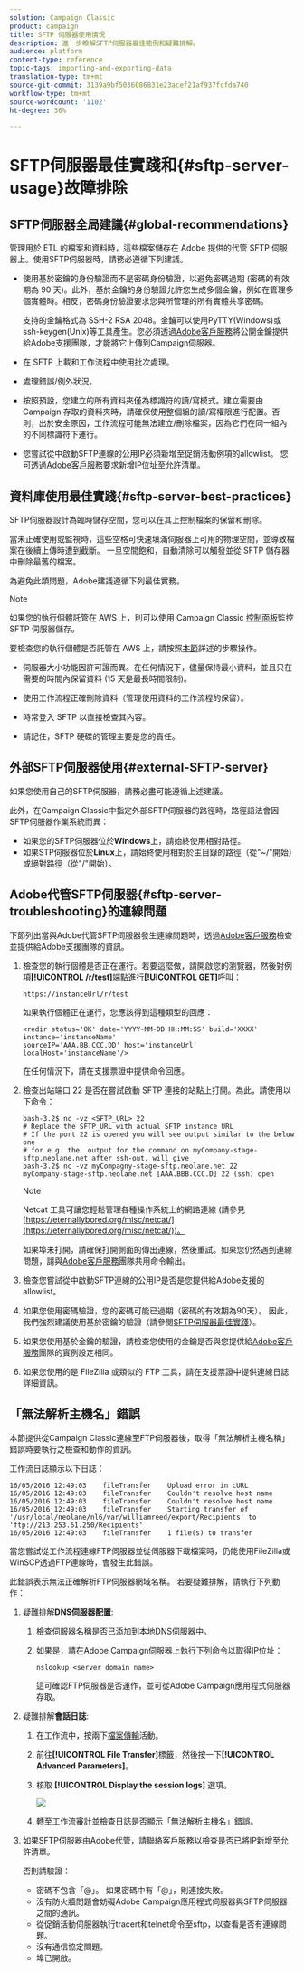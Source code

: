 ```yaml
---
solution: Campaign Classic
product: campaign
title: SFTP 伺服器使用情況
description: 進一步瞭解SFTP伺服器最佳範例和疑難排解。
audience: platform
content-type: reference
topic-tags: importing-and-exporting-data
translation-type: tm+mt
source-git-commit: 3139a9bf5036086831e23acef21af937fcfda740
workflow-type: tm+mt
source-wordcount: '1102'
ht-degree: 36%

---
```



# SFTP伺服器最佳實踐和{#sftp-server-usage}故障排除

## SFTP伺服器全局建議{#global-recommendations}

管理用於 ETL 的檔案和資料時，這些檔案儲存在 Adobe 提供的代管 SFTP 伺服器上。使用SFTP伺服器時，請務必遵循下列建議。

* 使用基於密鑰的身份驗證而不是密碼身份驗證，以避免密碼過期 (密碼的有效期為 90 天)。此外，基於金鑰的身份驗證允許您生成多個金鑰，例如在管理多個實體時。相反，密碼身份驗證要求您與所管理的所有實體共享密碼。

   支持的金鑰格式為 SSH-2 RSA 2048。金鑰可以使用PyTTY(Windows)或ssh-keygen(Unix)等工具產生。您必須透過[Adobe客戶服務](https://helpx.adobe.com/enterprise/admin-guide.html/enterprise/using/support-for-experience-cloud.ug.html)將公開金鑰提供給Adobe支援團隊，才能將它上傳到Campaign伺服器。

* 在 SFTP 上載和工作流程中使用批次處理。

* 處理錯誤/例外狀況。

* 按照預設，您建立的所有資料夾僅為標識符的讀/寫模式。建立需要由 Campaign 存取的資料夾時，請確保使用整個組的讀/寫權限進行配置。否則，出於安全原因，工作流程可能無法建立/刪除檔案，因為它們在同一組內的不同標識符下運行。

* 您嘗試從中啟動SFTP連線的公用IP必須新增至促銷活動例項的allowlist。 您可透過[Adobe客戶服務](https://helpx.adobe.com/enterprise/admin-guide.html/enterprise/using/support-for-experience-cloud.ug.html)要求新增IP位址至允許清單。

## 資料庫使用最佳實踐{#sftp-server-best-practices}

SFTP伺服器設計為臨時儲存空間，您可以在其上控制檔案的保留和刪除。

當未正確使用或監視時，這些空格可快速填滿伺服器上可用的物理空間，並導致檔案在後續上傳時遭到截斷。 一旦空間飽和，自動清除可以觸發並從 SFTP 儲存器中刪除最舊的檔案。

為避免此類問題，Adobe建議遵循下列最佳實務。

>[!NOTE]
>
>如果您的執行個體託管在 AWS 上，則可以使用 Campaign Classic [控制面板](https://docs.adobe.com/content/help/en/control-panel/using/sftp-management/sftp-storage-management.html)監控 SFTP 伺服器儲存。
>
>要檢查您的執行個體是否託管在 AWS 上，請按照[本節](https://docs.adobe.com/content/help/zh-Hant/control-panel/using/faq.html#ims-org-id)詳述的步驟操作。

* 伺服器大小功能因許可證而異。在任何情況下，儘量保持最小資料，並且只在需要的時間內保留資料 (15 天是最長時間限制)。

* 使用工作流程正確刪除資料（管理使用資料的工作流程的保留）。

* 時常登入 SFTP 以直接檢查其內容。

* 請記住，SFTP 硬碟的管理主要是您的責任。

## 外部SFTP伺服器使用{#external-SFTP-server}

如果您使用自己的SFTP伺服器，請務必盡可能遵循上述建議。

此外，在Campaign Classic中指定外部SFTP伺服器的路徑時，路徑語法會因SFTP伺服器作業系統而異：

* 如果您的SFTP伺服器位於&#x200B;**Windows**&#x200B;上，請始終使用相對路徑。
* 如果STP伺服器位於&#x200B;**Linux**&#x200B;上，請始終使用相對於主目錄的路徑（從&quot;~/&quot;開始）或絕對路徑（從&quot;/&quot;開始）。

## Adobe代管SFTP伺服器{#sftp-server-troubleshooting}的連線問題

下節列出當與Adobe代管SFTP伺服器發生連線問題時，透過[Adobe客戶服務](https://helpx.adobe.com/enterprise/admin-guide.html/enterprise/using/support-for-experience-cloud.ug.html)檢查並提供給Adobe支援團隊的資訊。

1. 檢查您的執行個體是否正在運行。若要這麼做，請開啟您的瀏覽器，然後對例項&#x200B;**[!UICONTROL /r/test]**&#x200B;端點進行&#x200B;**[!UICONTROL GET]**&#x200B;呼叫：

   ```
   https://instanceUrl/r/test
   ```

   如果執行個體正在運行，您應該得到這種類型的回應：

   ```
   <redir status='OK' date='YYYY-MM-DD HH:MM:SS' build='XXXX' instance='instanceName'
   sourceIP='AAA.BB.CCC.DD' host='instanceUrl' localHost='instanceName'/>
   ```

   在任何情況下，請在支援票證中提供命令回應。

1. 檢查出站端口 22 是否在嘗試啟動 SFTP 連接的站點上打開。為此，請使用以下命令：

   ```
   bash-3.2$ nc -vz <SFTP_URL> 22
   # Replace the SFTP_URL with actual SFTP instance URL
   # If the port 22 is opened you will see output similar to the below one
   # for e.g. the  output for the command on myCompany-stage-sftp.neolane.net after ssh-out, will give
   bash-3.2$ nc -vz myCompagny-stage-sftp.neolane.net 22
   myCompany-stage-sftp.neolane.net [AAA.BBB.CCC.D] 22 (ssh) open
   ```

   >[!NOTE]
   >
   >Netcat 工具可讓您輕鬆管理各種操作系統上的網路連線 (請參見 [https://eternallybored.org/misc/netcat/](https://eternallybored.org/misc/netcat/))。

   如果埠未打開，請確保打開側面的傳出連線，然後重試。如果您仍然遇到連線問題，請與[Adobe客戶服務](https://helpx.adobe.com/enterprise/admin-guide.html/enterprise/using/support-for-experience-cloud.ug.html)團隊共用命令輸出。

1. 檢查您嘗試從中啟動SFTP連線的公用IP是否是您提供給Adobe支援的allowlist。
1. 如果您使用密碼驗證，您的密碼可能已過期（密碼的有效期為90天）。 因此，我們強烈建議使用基於密鑰的驗證（請參閱[SFTP伺服器最佳實踐](#sftp-server-best-practices)）。
1. 如果您使用基於金鑰的驗證，請檢查您使用的金鑰是否與您提供給[Adobe客戶服務](https://helpx.adobe.com/enterprise/admin-guide.html/enterprise/using/support-for-experience-cloud.ug.html)團隊的實例設定相同。
1. 如果您使用的是 FileZilla 或類似的 FTP 工具，請在支援票證中提供連線日誌詳細資訊。

## 「無法解析主機名」錯誤

本節提供從Campaign Classic連線至FTP伺服器後，取得「無法解析主機名稱」錯誤時要執行之檢查和動作的資訊。

工作流日誌顯示以下日誌：

```
16/05/2016 12:49:03    fileTransfer    Upload error in cURL
16/05/2016 12:49:03    fileTransfer    Couldn't resolve host name
16/05/2016 12:49:03    fileTransfer    Couldn't resolve host name
16/05/2016 12:49:03    fileTransfer    Starting transfer of '/usr/local/neolane/nl6/var/williamreed/export/Recipients' to 'ftp://213.253.61.250/Recipients'
16/05/2016 12:49:03    fileTransfer    1 file(s) to transfer
```

當您嘗試從工作流程連線FTP伺服器並從伺服器下載檔案時，仍能使用FileZilla或WinSCP透過FTP連線時，會發生此錯誤。

此錯誤表示無法正確解析FTP伺服器網域名稱。 若要疑難排解，請執行下列動作：

1. 疑難排解&#x200B;**DNS伺服器配置**:

   1. 檢查伺服器名稱是否已添加到本地DNS伺服器中。
   1. 如果是，請在Adobe Campaign伺服器上執行下列命令以取得IP位址：

      `nslookup <server domain name>`

      這可確認FTP伺服器是否運作，並可從Adobe Campaign應用程式伺服器存取。

1. 疑難排解&#x200B;**會話日誌**:

   1. 在工作流中，按兩下[檔案傳輸](../../workflow/using/file-transfer.md)活動。
   1. 前往&#x200B;**[!UICONTROL File Transfer]**&#x200B;標籤，然後按一下&#x200B;**[!UICONTROL Advanced Parameters]**。
   1. 核取 **[!UICONTROL Display the session logs]** 選項。

      ![](assets/sftp-error-display-logs.png)

   1. 轉至工作流審計並檢查日誌是否顯示「無法解析主機名」錯誤。

1. 如果SFTP伺服器由Adobe代管，請聯絡客戶服務以檢查是否已將IP新增至允許清單。

   否則請驗證：

   * 密碼不包含「@」。 如果密碼中有「@」，則連接失敗。
   * 沒有防火牆問題會妨礙Adobe Campaign應用程式伺服器與SFTP伺服器之間的通訊。
   * 從促銷活動伺服器執行tracert和telnet命令至sftp，以查看是否有連線問題。
   * 沒有通信協定問題。
   * 埠已開啟。

